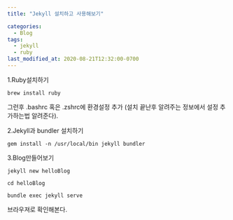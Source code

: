 ```yaml
---
title: "Jekyll 설치하고 사용해보기"

categories:
  - Blog
tags:
  - jekyll
  - ruby
last_modified_at: 2020-08-21T12:32:00-0700
---
```


1.Ruby설치하기

```
brew install ruby
```

그런후 .bashrc 혹은 .zshrc에 환경설정 추가 (설치 끝난후 알려주는 정보에서 설정 추가하는법 알려준다).

2.Jekyll과 bundler 설치하기

```
gem install -n /usr/local/bin jekyll bundler
```

3.Blog만들어보기

```
jekyll new helloBlog

cd helloBlog

bundle exec jekyll serve
```

브라우져로 확인해본다.

